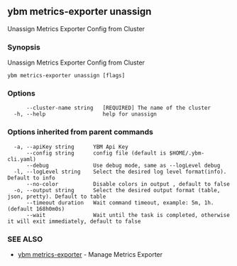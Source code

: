 ## ybm metrics-exporter unassign

Unassign Metrics Exporter Config from Cluster

### Synopsis

Unassign Metrics Exporter Config from Cluster

```
ybm metrics-exporter unassign [flags]
```

### Options

```
      --cluster-name string   [REQUIRED] The name of the cluster
  -h, --help                  help for unassign
```

### Options inherited from parent commands

```
  -a, --apiKey string      YBM Api Key
      --config string      config file (default is $HOME/.ybm-cli.yaml)
      --debug              Use debug mode, same as --logLevel debug
  -l, --logLevel string    Select the desired log level format(info). Default to info
      --no-color           Disable colors in output , default to false
  -o, --output string      Select the desired output format (table, json, pretty). Default to table
      --timeout duration   Wait command timeout, example: 5m, 1h. (default 168h0m0s)
      --wait               Wait until the task is completed, otherwise it will exit immediately, default to false
```

### SEE ALSO

* [ybm metrics-exporter](ybm_metrics-exporter.md)	 - Manage Metrics Exporter

